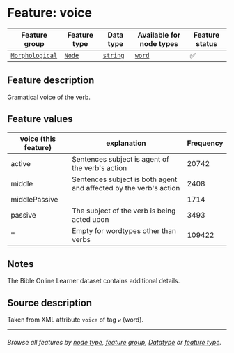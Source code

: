 # Feature: voice <a name="start"></a>

Feature group |Feature type | Data type | Available for node types | Feature status
---  | --- | --- | --- | ---
[`Morphological`](featuresbygroup.md#morphological-features) | [`Node`](featuresbyfeaturetype.md#node-features) | [`string`](featuresbydatatype.md#string-datatype)  | [`word`](featuresbynodetype.md#word-nodes) | ✅

## Feature description
Gramatical voice of the verb.

## Feature values

voice (this feature) | explanation | Frequency
--- | --- | ---
active | Sentences subject is agent of the verb's action | 20742
middle | Sentences subject is both agent and affected by the verb's action | 2408
middlePassive | | 1714
passive | The subject of the verb is being acted upon | 3493
'' | Empty for wordtypes other than verbs | 109422

## Notes

The Bible Online Learner dataset contains additional details.

## Source description

Taken from XML attribute `voice` of tag `w` (word).

---
###### *Browse all features by [node type](featuresbynodetype.md#readme), [feature group](featuresbygroup.md#readme), [Datatype](featuresbydatatype.md#readme)  or [feature type](featuresbyfeaturetype.md#readme).*

